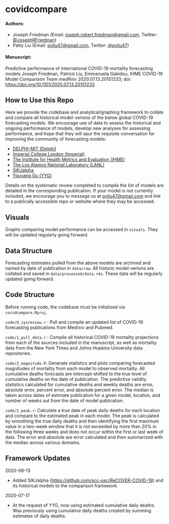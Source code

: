 # covidcompare

#### Authors:   
- Joseph Friedman (Email: joseph.robert.friedman@gmail.com, Twitter: [@JosephRFriedman](https://twitter.com/JosephRFriedman/))
- Patty Liu (Email: pyliu47@gmail.com, Twitter: [@pyliu47](https://twitter.com/pyliu47/))
  
#### Manuscript:  
Predictive performance of international COVID-19 mortality forecasting models
Joseph Friedman, Patrick Liu, Emmanuela Gakidou, IHME COVID-19 Model Comparison Team
medRxiv 2020.07.13.20151233; doi: https://doi.org/10.1101/2020.07.13.20151233


## How to Use this Repo

Here we provide the codebase and analytical/graphing framework to collate and compare all historical model-verions of the below global COVID-19 forecasting models. We encourage use of data to assess the historical and ongoing performance of models, develop new analyses for assessing performance, and hope that they will spur the requisite conversation for improving the community of forecasting models: 

- [DELPHI-MIT (Delphi)](https://github.com/COVIDAnalytics/website/tree/master/)
- [Imperial College London (Imperial)](https://github.com/mrc-ide/global-lmic-reports/tree/master/)
- [The Institute for Health Metrics and Evaluation (IHME)](http://www.healthdata.org/covid/data-downloads)
- [The Los Alamos National Laboratory (LANL)](https://covid-19.bsvgateway.org/)
- [SIKJalpha](https://github.com/scc-usc/ReCOVER-COVID-19)
- [Youyang Gu (YYG)](https://github.com/youyanggu/covid19_projections/tree/master/)

Details on the systematic review completed to compile the list of models are detailed in the corresponding publication. If your model is not currently included, we encourage you to message us at pyliu47@gmail.com and link to a publically accessible repo or website where they may be accessed. 

## Visuals

Graphs comparing model performance can be accessed in `visuals`. They will be updated regularly going forward. 

## Data Structure

Forecasting estimates pulled from the above models are archived and named by date of publication in `data/raw`. All historic model-verions are collated and saved in `data/processed/data.rds`. These data will be regularly updated going forward. 

## Code Structure

Before running code, the codebase must be initialized via `covidcompare.Rproj`. 

`code/0_sysreview.r` : Pull and compile an updated list of COVID-19 forecasting publications from Medrxiv and Pubmed.  

`code/1_pull_data.r` : Compile all historical COVID-19 mortality projections from each of the sources included in the manuscript, as well as mortality data from the New York Times and Johns Hopkins University data repositories.

`code/2_magnitude.R`: Generate statistics and plots comparing forecasted magnitudes of mortality from each model to observed mortality. All cumulative deaths forecasts are intercept-shifted to the true level of cumulative deaths on the date of publication. The predictive validity statistics calculated for cumulative deaths and weekly deaths are error, absolute error, percent error, and absolute percent error. The median is taken across dates of estimate publication for a given model, location, and number of weeks out from the date of model publication.  

`code/2_peak.r`: Calculate a true date of peak daily deaths for each location and compare to the estimated peak in each model. The peak is calculated by smoothing the true daily deaths and then identifying the first maximum value in a two-week window that it is not exceeded by more than 20% in the following three weeks and does not occur within the first or last week of data. The error and absolute are error calculated and then summarized with the median across various domains.

## Framework Updates

2020-08-13
- Added SIKJalpha (https://github.com/scc-usc/ReCOVER-COVID-19) and its historical models to the comparison framework

2020-07-17
- At the request of YYG, now using estimated cumulative daily deaths. Was previously using cumulative daily deaths created by summing estimates of daily deaths. 



